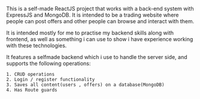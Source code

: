 This is a self-made ReactJS project that works with a back-end system with ExpressJS and MongoDB.
It is intended to be a trading website where people can post offers and other people can browse and interact with them.

It is intended mostly for me to practise my backend skills along with frontend, as well as something i can use to show i have experience working with these technologies.

It features a selfmade backend which i use to handle the server side, and supports the following operations:

    1. CRUD operations
    2. Login / register functionality
    3. Saves all content(users , offers) on a database(MongoDB)
    4. Has Route guards